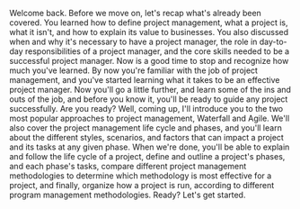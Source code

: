 Welcome back. Before we move on, let's recap what's already been covered. You
learned how to define project management, what a project is, what it isn't, and
how to explain its value to businesses. You also discussed when and why it's
necessary to have a project manager, the role in day-to-day responsibilities of
a project manager, and the core skills needed to be a successful project
manager. Now is a good time to stop and recognize how much you've learned. By
now you're familiar with the job of project management, and you've started
learning what it takes to be an effective project manager. Now you'll go a
little further, and learn some of the ins and outs of the job, and before you
know it, you'll be ready to guide any project successfully.  Are you ready?
Well, coming up, I'll introduce you to the two most popular approaches to
project management, Waterfall and Agile. We'll also cover the project management
life cycle and phases, and you'll learn about the different styles, scenarios,
and factors that can impact a project and its tasks at any given phase. When
we're done, you'll be able to explain and follow the life cycle of a project,
define and outline a project's phases, and each phase's tasks, compare different
project management methodologies to determine which methodology is most
effective for a project, and finally, organize how a project is run, according
to different program management methodologies. Ready? Let's get started.